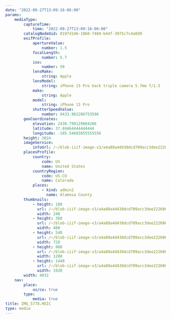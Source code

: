 ```yaml
---
date: "2022-09-27T13:09:16-06:00"
params:
    mediaType:
        captureTime:
            time: "2022-09-27T13:09:16-06:00"
        catalogNodeUid: 0197d146-1860-7484-b44f-3975c7c4a0d9
        exifProfile:
            apertureValue:
                number: 1.5
            focalLength:
                number: 5.7
            iso:
                number: 50
            lensMake:
                string: Apple
            lensModel:
                string: iPhone 13 Pro back triple camera 5.7mm f/1.5
            make:
                string: Apple
            model:
                string: iPhone 13 Pro
            shutterSpeedValue:
                number: 9433.962286753596
        geoCoordinates:
            elevation: 2430.799129804206
            latitude: 37.69464444444444
            longitude: -105.54683055555556
        height: 3024
        imageService:
            infoUrl: /~/blob-iiif-image-v3/a4a88a4d438dcd709acc3dee222606904dd8bfdcef51236a80a258cec7dbcba7/info.json
        placesProfile:
            country:
                code: US
                name: United States
            countryRegion:
                code: US-CO
                name: Colorado
            places:
                - kind: admin2
                  name: Alamosa County
        thumbnails:
            - height: 180
              url: /~/blob-iiif-image-v3/a4a88a4d438dcd709acc3dee222606904dd8bfdcef51236a80a258cec7dbcba7/full/240%2C180/0/default.jpg
              width: 240
            - height: 360
              url: /~/blob-iiif-image-v3/a4a88a4d438dcd709acc3dee222606904dd8bfdcef51236a80a258cec7dbcba7/full/480%2C360/0/default.jpg
              width: 480
            - height: 540
              url: /~/blob-iiif-image-v3/a4a88a4d438dcd709acc3dee222606904dd8bfdcef51236a80a258cec7dbcba7/full/720%2C540/0/default.jpg
              width: 720
            - height: 960
              url: /~/blob-iiif-image-v3/a4a88a4d438dcd709acc3dee222606904dd8bfdcef51236a80a258cec7dbcba7/full/1280%2C960/0/default.jpg
              width: 1280
            - height: 1440
              url: /~/blob-iiif-image-v3/a4a88a4d438dcd709acc3dee222606904dd8bfdcef51236a80a258cec7dbcba7/full/1920%2C1440/0/default.jpg
              width: 1920
        width: 4032
    nav:
        place:
            us/co: true
        type:
            media: true
title: IMG_5778.HEIC
type: media
---
```

